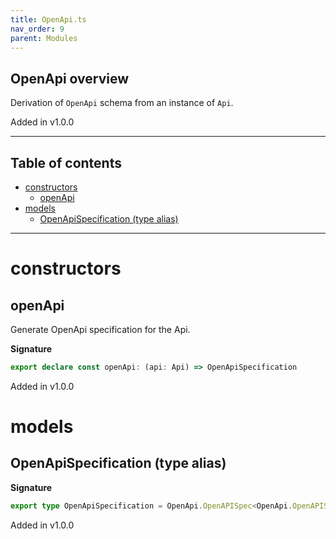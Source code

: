 ```yaml
---
title: OpenApi.ts
nav_order: 9
parent: Modules
---
```


## OpenApi overview

Derivation of `OpenApi` schema from an instance of `Api`.

Added in v1.0.0

---

<h2 class="text-delta">Table of contents</h2>

- [constructors](#constructors)
  - [openApi](#openapi)
- [models](#models)
  - [OpenApiSpecification (type alias)](#openapispecification-type-alias)

---

# constructors

## openApi

Generate OpenApi specification for the Api.

**Signature**

```ts
export declare const openApi: (api: Api) => OpenApiSpecification
```

Added in v1.0.0

# models

## OpenApiSpecification (type alias)

**Signature**

```ts
export type OpenApiSpecification = OpenApi.OpenAPISpec<OpenApi.OpenAPISchemaType>
```

Added in v1.0.0
